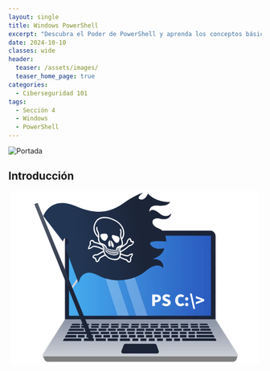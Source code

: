 ```yaml
---
layout: single
title: Windows PowerShell
excerpt: "Descubra el Poder de PowerShell y aprenda los conceptos básicos."
date: 2024-10-10
classes: wide
header:
  teaser: /assets/images/
  teaser_home_page: true
categories:
  - Ciberseguridad 101
tags:
  - Sección 4
  - Windows
  - PowerShell
---
```


![Portada](assets/images/)

## Introducción

<div align="center">
  <img src="/assets/images/PowerShell/Power.png">
</div>

